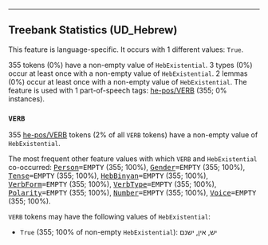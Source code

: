 

--------------------------------------------------------------------------------

## Treebank Statistics (UD_Hebrew)

This feature is language-specific.
It occurs with 1 different values: `True`.

355 tokens (0%) have a non-empty value of `HebExistential`.
3 types (0%) occur at least once with a non-empty value of `HebExistential`.
2 lemmas (0%) occur at least once with a non-empty value of `HebExistential`.
The feature is used with 1 part-of-speech tags: [he-pos/VERB]() (355; 0% instances).

### `VERB`

355 [he-pos/VERB]() tokens (2% of all `VERB` tokens) have a non-empty value of `HebExistential`.

The most frequent other feature values with which `VERB` and `HebExistential` co-occurred: <tt><a href="Person.html">Person</a>=EMPTY</tt> (355; 100%), <tt><a href="Gender.html">Gender</a>=EMPTY</tt> (355; 100%), <tt><a href="Tense.html">Tense</a>=EMPTY</tt> (355; 100%), <tt><a href="HebBinyan.html">HebBinyan</a>=EMPTY</tt> (355; 100%), <tt><a href="VerbForm.html">VerbForm</a>=EMPTY</tt> (355; 100%), <tt><a href="VerbType.html">VerbType</a>=EMPTY</tt> (355; 100%), <tt><a href="Polarity.html">Polarity</a>=EMPTY</tt> (355; 100%), <tt><a href="Number.html">Number</a>=EMPTY</tt> (355; 100%), <tt><a href="Voice.html">Voice</a>=EMPTY</tt> (355; 100%).

`VERB` tokens may have the following values of `HebExistential`:

* `True` (355; 100% of non-empty `HebExistential`): יש, אין, ישנם

